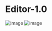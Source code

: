 # Editor-1.0

![image](https://user-images.githubusercontent.com/47871151/153068480-535777fa-e864-4f48-ac99-1838231745b7.png)
![image](https://user-images.githubusercontent.com/47871151/153068484-66661432-8722-4243-9e10-0b7f583e67a6.png)
